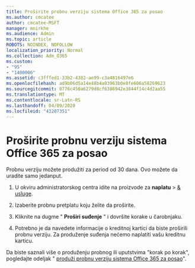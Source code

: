 ```yaml
---
title: Proširite probnu verziju sistema Office 365 za posao
ms.author: cmcatee
author: cmcatee-MSFT
manager: mnirkhe
ms.audience: Admin
ms.topic: article
ROBOTS: NOINDEX, NOFOLLOW
localization_priority: Normal
ms.collection: Adm_O365
ms.custom:
- "95"
- "1400006"
ms.assetid: c3fffed1-33b2-4382-ae99-c3a4816497e6
ms.openlocfilehash: ad9b06d5a14e48b4a03963b0e8fe606a58269623
ms.sourcegitcommit: 0776c450a6279d8cf6386942e3844f14c4d2aa55
ms.translationtype: MT
ms.contentlocale: sr-Latn-RS
ms.lasthandoff: 04/09/2020
ms.locfileid: "43207351"
---
```

# <a name="extend-your-trial-for-office-365-for-business"></a>Proširite probnu verziju sistema Office 365 za posao

Probnu verziju možete produžiti za period od 30 dana. Ovo možete da uradite samo jedanput.
  
1. U okviru administratorskog centra idite na proizvode za **naplatu** \> [& usluge](https://portal.office.com/adminportal/home#/subscriptions).

2. Izaberite probnu pretplatu koju želite da proširite.

3. Kliknite na dugme " **Proširi suđenje** " i dovršite korake u čarobnjaku.

4. Potrebno je da navedete informacije o kreditnoj kartici da biste proširili probnu verziju. Za produženje suđenja nećemo naplatiti vašu kreditnu karticu.

Da biste saznali više o produženju probnog ili uputstvima "korak po korak", pogledajte odeljak " [produži probnu verziju sistema Office 365 za posao](https://docs.microsoft.com/microsoft-365/commerce/extend-your-trial)".
